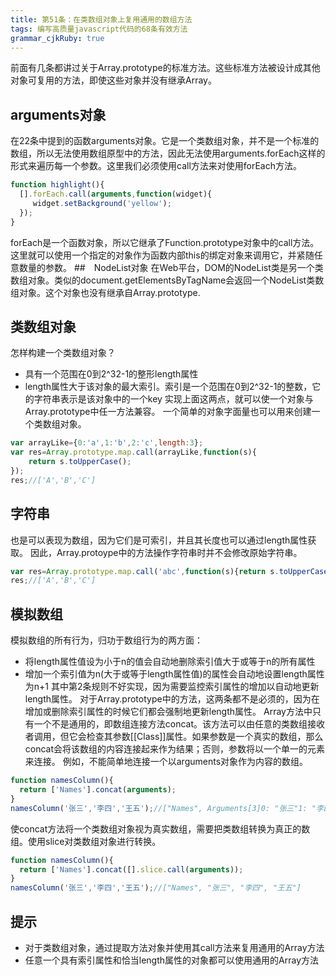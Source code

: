 ```yaml
---
title: 第51条：在类数组对象上复用通用的数组方法
tags: 编写高质量javascript代码的68条有效方法
grammar_cjkRuby: true
---
```

前面有几条都讲过关于Array.prototype的标准方法。这些标准方法被设计成其他对象可复用的方法，即使这些对象并没有继承Array。
## arguments对象
在22条中提到的函数arguments对象。它是一个类数组对象，并不是一个标准的数组，所以无法使用数组原型中的方法，因此无法使用arguments.forEach这样的形式来遍历每一个参数。这里我们必须使用call方法来对使用forEach方法。
```js
function highlight(){
  [].forEach.call(arguments,function(widget){
     widget.setBackground('yellow');
  });
}
```
forEach是一个函数对象，所以它继承了Function.prototype对象中的call方法。这里就可以使用一个指定的对象作为函数内部this的绑定对象来调用它，并紧随任意数量的参数。
##　NodeList对象
在Web平台，DOM的NodeList类是另一个类数组对象。类似的document.getElementsByTagName会返回一个NodeList类数组对象。这个对象也没有继承自Array.prototype.

## 类数组对象
怎样构建一个类数组对象？
- 具有一个范围在0到2^32-1的整形length属性
- length属性大于该对象的最大索引。索引是一个范围在0到2^32-1的整数，它的字符串表示是该对象中的一个key
实现上面这两点，就可以使一个对象与Array.prototype中任一方法兼容。
一个简单的对象字面量也可以用来创建一个类数组对象。
```js
var arrayLike={0:'a',1:'b',2:'c',length:3};
var res=Array.prototype.map.call(arrayLike,function(s){
    return s.toUpperCase();
});
res;//['A','B','C']
```
## 字符串
也是可以表现为数组，因为它们是可索引，并且其长度也可以通过length属性获取。
因此，Array.protoype中的方法操作字符串时并不会修改原始字符串。
```js
var res=Array.prototype.map.call('abc',function(s){return s.toUpperCase();});
res;//['A','B','C']
```
## 模拟数组
模拟数组的所有行为，归功于数组行为的两方面：
- 将length属性值设为小于n的值会自动地删除索引值大于或等于n的所有属性
- 增加一个索引值为n(大于或等于length属性值)的属性会自动地设置length属性为n+1
其中第2条规则不好实现，因为需要监控索引属性的增加以自动地更新length属性。
对于Array.prototype中的方法，这两条都不是必须的，因为在增加或删除索引属性的时候它们都会强制地更新length属性。
Array方法中只有一个不是通用的，即数组连接方法concat。该方法可以由任意的类数组接收者调用，但它会检查其参数[[Class]]属性。如果参数是一个真实的数组，那么concat会将该数组的内容连接起来作为结果；否则，参数将以一个单一的元素来连接。
例如，不能简单地连接一个以arguments对象作为内容的数组。
```js
function namesColumn(){
  return ['Names'].concat(arguments);
}
namesColumn('张三','李四','王五');//["Names", Arguments[3]0: "张三"1: "李四"2: "王五"callee: namesColumn()length: 3Symbol(Symbol.iterator): values()__proto__: Object]
```
使concat方法将一个类数组对象视为真实数组，需要把类数组转换为真正的数组。使用slice对类数组对象进行转换。
```js
function namesColumn(){
  return ['Names'].concat([].slice.call(arguments));
}
namesColumn('张三','李四','王五');//["Names", "张三", "李四", "王五"]
```
## 提示
- 对于类数组对象，通过提取方法对象并使用其call方法来复用通用的Array方法
- 任意一个具有索引属性和恰当length属性的对象都可以使用通用的Array方法
